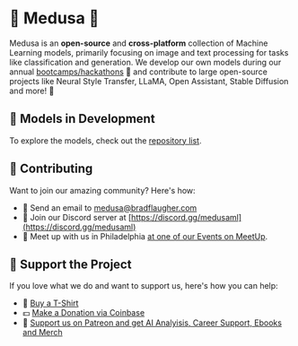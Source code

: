 # 🐍 Medusa 🐍

Medusa is an **open-source** and **cross-platform** collection of Machine Learning models, primarily focusing on image and text processing for tasks like classification and generation. We develop our own models during our annual [bootcamps/hackathons](https://bradflaugher.com/bootcamp.html) 🚀 and contribute to large open-source projects like Neural Style Transfer, LLaMA, Open Assistant, Stable Diffusion and more! 💪

## 🌟 Models in Development

To explore the models, check out the [repository list](https://github.com/orgs/Medusa-ML/repositories).

## 💬 Contributing

Want to join our amazing community? Here's how:

* 📧 Send an email to [medusa@bradflaugher.com](mailto:medusa@bradflaugher.com)
* 💬 Join our Discord server at [https://discord.gg/medusaml](https://discord.gg/medusaml)
* 🍻 Meet up with us in Philadelphia [at one of our Events on MeetUp](https://www.meetup.com/philadelphia-data-engineer-career-growers-group/).
## 💖 Support the Project

If you love what we do and want to support us, here's how you can help:

* 👕 [Buy a T-Shirt](https://store.bradflaugher.com/)
* 💵 [Make a Donation via Coinbase](https://commerce.coinbase.com/checkout/ea43ea82-2708-4562-966b-bf30800ec592)
* 🫶 [Support us on Patreon and get AI Analyisis, Career Support, Ebooks and Merch](https://www.patreon.com/bradflaugher)
